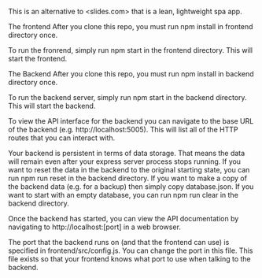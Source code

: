This is an alternative to <slides.com> that is a lean, lightweight spa app.

The frontend
After you clone this repo, you must run npm install in frontend directory once.

To run the fronrend, simply run npm start in the frontend directory. This will start the frontend.

The Backend
After you clone this repo, you must run npm install in backend directory once.

To run the backend server, simply run npm start in the backend directory. This will start the backend.

To view the API interface for the backend you can navigate to the base URL of the backend (e.g. http://localhost:5005). This will list all of the HTTP routes that you can interact with.

Your backend is persistent in terms of data storage. That means the data will remain even after your express server process stops running. If you want to reset the data in the backend to the original starting state, you can run npm run reset in the backend directory. If you want to make a copy of the backend data (e.g. for a backup) then simply copy database.json. If you want to start with an empty database, you can run npm run clear in the backend directory.

Once the backend has started, you can view the API documentation by navigating to http://localhost:[port] in a web browser.

The port that the backend runs on (and that the frontend can use) is specified in frontend/src/config.js. You can change the port in this file. This file exists so that your frontend knows what port to use when talking to the backend.